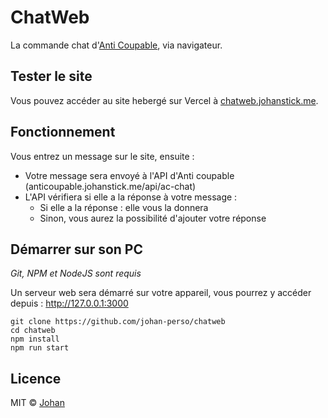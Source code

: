 # ChatWeb

La commande chat d'[Anti Coupable](https://anticoupable.johanstick.me), via navigateur.


## Tester le site

Vous pouvez accéder au site hebergé sur Vercel à [chatweb.johanstick.me](https://chatweb.johanstick.me).


## Fonctionnement

Vous entrez un message sur le site, ensuite :
- Votre message sera envoyé à l'API d'Anti coupable (anticoupable.johanstick.me/api/ac-chat)
- L'API vérifiera si elle a la réponse à votre message :
  - Si elle a la réponse : elle vous la donnera
  - Sinon, vous aurez la possibilité d'ajouter votre réponse


## Démarrer sur son PC

*Git, NPM et NodeJS sont requis*

Un serveur web sera démarré sur votre appareil, vous pourrez y accéder depuis : http://127.0.0.1:3000

```
git clone https://github.com/johan-perso/chatweb
cd chatweb
npm install
npm run start
```


## Licence

MIT © [Johan](https://johanstick.me)

